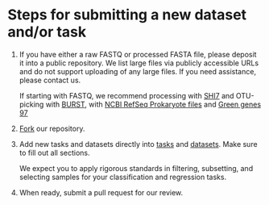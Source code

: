 # Steps for submitting a new dataset and/or task

1. If you have either a raw FASTQ or processed FASTA file, please deposit it into a public repository. We list large files via publicly accessible URLs and do not support uploading of any large files. If you need assistance, please contact us.

   If starting with FASTQ, we recommend processing with [SHI7](https://github.com/knights-lab/shi7) and OTU-picking with [BURST](https://github.com/knights-lab/BURST), with [NCBI RefSeq Prokaryote files](https://s3.us-east-2.amazonaws.com/knights-lab/public/MLRepo/PROK_170704.tar.gz) and [Green genes 97](https://s3.us-east-2.amazonaws.com/knights-lab/public/MLRepo/gg97.tar.gz)

2. [Fork](https://help.github.com/articles/fork-a-repo/) our repository.
3. Add new tasks and datasets directly into [tasks](web/data/tasks.txt) and [datasets](web/data/datasets.txt). Make sure to fill out all sections.

   We expect you to apply rigorous standards in filtering, subsetting, and selecting samples for your classification and regression tasks.

3. When ready, submit a pull request for our review.

